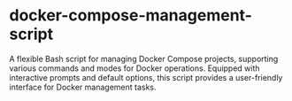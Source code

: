 # docker-compose-management-script
A flexible Bash script for managing Docker Compose projects, supporting various commands and modes for Docker operations. Equipped with interactive prompts and default options, this script provides a user-friendly interface for Docker management tasks.
